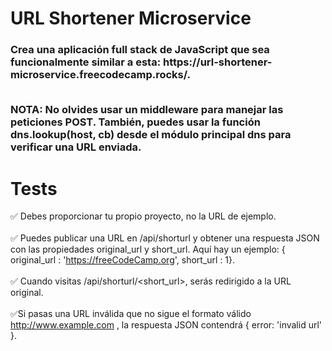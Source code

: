 # URL Shortener Microservice

<h3>Crea una aplicación full stack de JavaScript que sea funcionalmente similar a esta: https://url-shortener-microservice.freecodecamp.rocks/.<br><br>

NOTA: No olvides usar un middleware para manejar las peticiones POST. También, puedes usar la función dns.lookup(host, cb) desde el módulo principal dns para verificar una URL enviada.</h3>

#

# Tests

✅ Debes proporcionar tu propio proyecto, no la URL de ejemplo.<br><br>
✅ Puedes publicar una URL en /api/shorturl y obtener una respuesta JSON con las propiedades original_url y short_url. Aquí hay un ejemplo: { original_url : 'https://freeCodeCamp.org', short_url : 1}.<br><br>
✅ Cuando visitas /api/shorturl/<short_url>, serás redirigido a la URL original.<br><br>
✅Si pasas una URL inválida que no sigue el formato válido http://www.example.com , la respuesta JSON contendrá { error: 'invalid url' }.<br><br>
